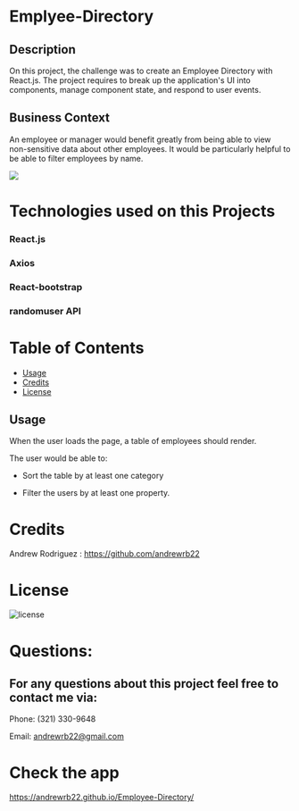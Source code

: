 # Emplyee-Directory

## Description 

On this project, the challenge was to create an Employee Directory with React.js. The project requires to break up the application's UI into components, manage component state, and respond to user events.

## Business Context

An employee or manager would benefit greatly from being able to view non-sensitive data about other employees. It would be particularly helpful to be able to filter employees by name.



![](public\images\budget.png)



# Technologies used on this Projects

###  React.js
### Axios
### React-bootstrap 
### randomuser API


# Table of Contents


* [Usage](#usage)
* [Credits](#credits)
* [License](#license)



## Usage 

When the user loads the page, a table of employees should render. 

The user would be able to:

  * Sort the table by at least one category

  * Filter the users by at least one property.

# Credits

Andrew Rodriguez : https://github.com/andrewrb22


# License

![license](https://img.shields.io/github/license/DAVFoundation/captain-n3m0.svg?style=flat-square)



  # Questions:

  ## For any questions about this project feel free to contact me via:
   
  
  Phone: (321) 330-9648
  
  Email: andrewrb22@gmail.com

  # Check the app
  https://andrewrb22.github.io/Employee-Directory/
